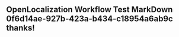 <properties
ms.topic="hero-topic"
ms.test1="hero-topic"
ms.test2="test"/>

## OpenLocalization Workflow Test MarkDown 0f6d14ae-927b-423a-b434-c18954a6ab9c thanks!
